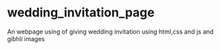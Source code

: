 # wedding_invitation_page
An webpage using of giving wedding invitation using html,css and js and gibhli images
